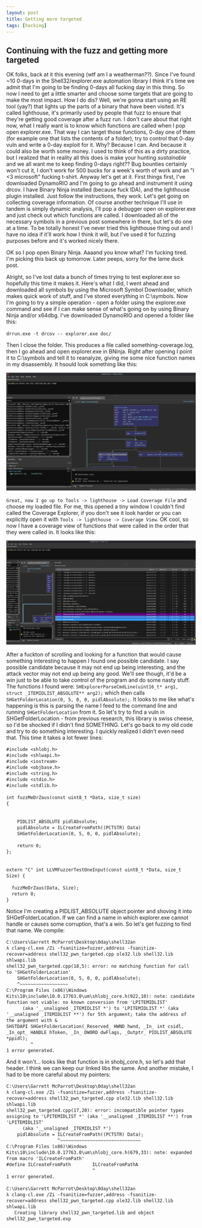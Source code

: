 ```yaml
---
layout: post
title: Getting more targeted
tags: [hacking]
---
```



## Continuing with the fuzz and getting more targeted

OK folks, back at it this evening (wtf am I a weatherman??). Since I've found ~10 0-days in the Shell32/explorer.exe automation library I think it's time we admit that I'm going to be finding 0-days all fucking day in this thing. So now I need to get a little smarter and choose some targets that are going to make the most impact. How I do dis? Well, we're gonna start using an RE tool (yay?) that lights up the parts of a binary that have been visited. It's called lighthouse, it's primarily used by people that fuzz to ensure that they're getting good coverage after a fuzz run. I don't care about that right now, what I really want is to know which functions are called when I pop open explorer.exe. That way I can target those functions, 0-day one of them (for example one that lists the contents of a folder), try to control that 0-day vuln and write a 0-day exploit for it. Why? Because I can. And because it could also be worth some money. I used to think of this as a dirty practice, but I realized that in reality all this does is make your hunting *sustainable* and we all want me to keep finding 0-days right?? Bug bounties certainly won't cut it, I don't work for 500 bucks for a week's worth of work and an "I <3 microsoft" fucking t-shirt. Anyway let's get at it. First things first, I've downloaded DynamoRIO and I'm going to go ahead and instrument it using drcov. I have Binary Ninja installed (because fuck IDA), and the lighthouse plugin installed. Just follow the instructions, they work. Let's get going on collecting coverage information. Of course another technique I'll use in tandem is simply dynamic analysis, I'll pop a debugger open on explorer.exe and just check out which functions are called. I downloaded all of the necessary symbols in a previous post somewhere in there, but let's do one at a time. To be totally honest I've never tried this lighthouse thing out and I have no idea if it'll work how I think it will, but I've used it for fuzzing purposes before and it's worked nicely there.

OK so I pop open Binary Ninja. Aaaand you know what? I'm fucking tired. I'm picking this back up tomorrow. Later peeps, sorry for the lame duck post.

Alright, so I've lost data a bunch of times trying to test explorer.exe so hopefully this time it makes it. Here's what I did, I went ahead and downloaded all symbols by using the Microsoft Symbol Downloader, which makes quick work of stuff, and I've stored everything in C:\symbols. Now I'm going to try a simple operation - open a folder using the explorer.exe command and see if I can make sense of what's going on by using Binary Ninja and/or x64dbg. I've downloaded DynamoRIO and opened a folder like this:

`drrun.exe -t drcov -- explorer.exe doc/`

Then I close the folder. This produces a file called something-coverage.log, then I go ahead and open explorer.exe in BNinja. Right after opening I point it to C:\symbols and tell it to reanalyze, giving me some nice function names in my disassembly. It hsould look something like this:

![shelldisasm](/assets/img/disasm.PNG)

`Great, now I go up to Tools -> lighthouse -> Load Coverage File` and choose my loaded file. For me, this opened a tiny window I couldn't find called the Coverage Explorer, if you don't see it look harder or you can explicitly open it with `Tools -> lighthouse -> Coverage View`. OK cool, so now I have a coverage view of functions that were called in the order that they were called in. It looks like this:

![coverage](/assets/img/cov.PNG)

After a fuckton of scrolling and looking for a function that would cause something interesting to happen I found one possible candidate. I say possible candidate because it may not end up being interesting, and the attack vector may not end up being any good. We'll see though, it'd be a win just to be able to take control of the program and do some nasty stuff. The functions I found were: `SHExplorerParseCmdLine(uint16_t* arg1, struct _ITEMIDLIST_ABSOLUTE** arg2);` which then calls `SHGetFolderLocation(0, 5, 0, 0, pidlAbsolute);`. It looks to me like what's happening is this is parsing the name I feed to the command line and running `SHGetFolderLocation` from it. So let's try to find a vuln in SHGetFolderLocation - from previous research, this library is swiss cheese, so I'd be shocked if I didn't find SOMETHING. Let's go back to my old code and try to do something interesting. I quickly realized I didn't even need that. This time it takes a lot fewer lines:

```
#include <shlobj.h>
#include <shlwapi.h>
#include <iostream>
#include <objbase.h>
#include <string.h>
#include <stdio.h>
#include <stdlib.h>

int fuzzMeDrZaus(const uint8_t *Data, size_t size)
{


    PIDLIST_ABSOLUTE pidlAbsolute;
    pidlAbsolute = ILCreateFromPath((PCTSTR) Data)
    SHGetFolderLocation(0, 5, 0, 0, pidlAbsolute);

    return 0;
};


extern "C" int LLVMFuzzerTestOneInput(const uint8_t *Data, size_t Size) {

  fuzzMeDrZaus(Data, Size);
  return 0;
}
```

Notice I'm creating a PIDLIST_ABSOLUTE object pointer and shoving it into SHGetFolderLocation. If we can find a name in which explorer.exe cannot handle or causes some corruption, that's a win. So let's get fuzzing to find that name. We compile:

```
C:\Users\Garrett McParrot\Desktop\0day\shell32an
λ clang-cl.exe /Zi -fsanitize=fuzzer,address -fsanitize-recover=address shell32_pwn_targeted.cpp ole32.lib shell32.lib shlwapi.lib
shell32_pwn_targeted.cpp(18,5): error: no matching function for call to 'SHGetFolderLocation'
    SHGetFolderLocation(0, 5, 0, 0, pidlAbsolute);
    ^~~~~~~~~~~~~~~~~~~
C:\Program Files (x86)\Windows Kits\10\include\10.0.17763.0\um\shlobj_core.h(922,10): note: candidate function not viable: no known conversion from 'LPITEMIDLIST'
      (aka '__unaligned _ITEMIDLIST *') to 'LPITEMIDLIST *' (aka '__unaligned _ITEMIDLIST **') for 5th argument; take the address of the argument with &
SHSTDAPI SHGetFolderLocation(_Reserved_ HWND hwnd, _In_ int csidl, _In_opt_ HANDLE hToken, _In_ DWORD dwFlags, _Outptr_ PIDLIST_ABSOLUTE *ppidl);
         ^
1 error generated.
```

And it won't... looks like that function is in shobj_core.h, so let's add that header. I think we can keep our linked libs the same. And another mistake, I had to be more careful about my pointers:

```
C:\Users\Garrett McParrot\Desktop\0day\shell32an
λ clang-cl.exe /Zi -fsanitize=fuzzer,address -fsanitize-recover=address shell32_pwn_targeted.cpp ole32.lib shell32.lib shlwapi.lib
shell32_pwn_targeted.cpp(17,20): error: incompatible pointer types assigning to 'LPITEMIDLIST *' (aka '__unaligned _ITEMIDLIST **') from 'LPITEMIDLIST'
      (aka '__unaligned _ITEMIDLIST *')
    pidlAbsolute = ILCreateFromPath((PCTSTR) Data);
                   ^~~~~~~~~~~~~~~~~~~~~~~~~~~~~~~
C:\Program Files (x86)\Windows Kits\10\include\10.0.17763.0\um\shlobj_core.h(679,33): note: expanded from macro 'ILCreateFromPath'
#define ILCreateFromPath        ILCreateFromPathA
                                ^
1 error generated.

C:\Users\Garrett McParrot\Desktop\0day\shell32an
λ clang-cl.exe /Zi -fsanitize=fuzzer,address -fsanitize-recover=address shell32_pwn_targeted.cpp ole32.lib shell32.lib shlwapi.lib
   Creating library shell32_pwn_targeted.lib and object shell32_pwn_targeted.exp
```






